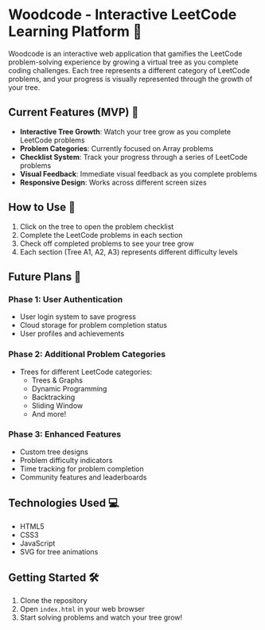 # Woodcode - Interactive LeetCode Learning Platform 🌳

Woodcode is an interactive web application that gamifies the LeetCode problem-solving experience by growing a virtual tree as you complete coding challenges. Each tree represents a different category of LeetCode problems, and your progress is visually represented through the growth of your tree.

## Current Features (MVP) 🚀

- **Interactive Tree Growth**: Watch your tree grow as you complete LeetCode problems
- **Problem Categories**: Currently focused on Array problems
- **Checklist System**: Track your progress through a series of LeetCode problems
- **Visual Feedback**: Immediate visual feedback as you complete problems
- **Responsive Design**: Works across different screen sizes

## How to Use 📝

1. Click on the tree to open the problem checklist
2. Complete the LeetCode problems in each section
3. Check off completed problems to see your tree grow
4. Each section (Tree A1, A2, A3) represents different difficulty levels

## Future Plans 🎯

### Phase 1: User Authentication
- User login system to save progress
- Cloud storage for problem completion status
- User profiles and achievements

### Phase 2: Additional Problem Categories
- Trees for different LeetCode categories:
  - Trees & Graphs
  - Dynamic Programming
  - Backtracking
  - Sliding Window
  - And more!

### Phase 3: Enhanced Features
- Custom tree designs
- Problem difficulty indicators
- Time tracking for problem completion
- Community features and leaderboards

## Technologies Used 💻

- HTML5
- CSS3
- JavaScript
- SVG for tree animations

## Getting Started 🛠️

1. Clone the repository
2. Open `index.html` in your web browser
3. Start solving problems and watch your tree grow!
